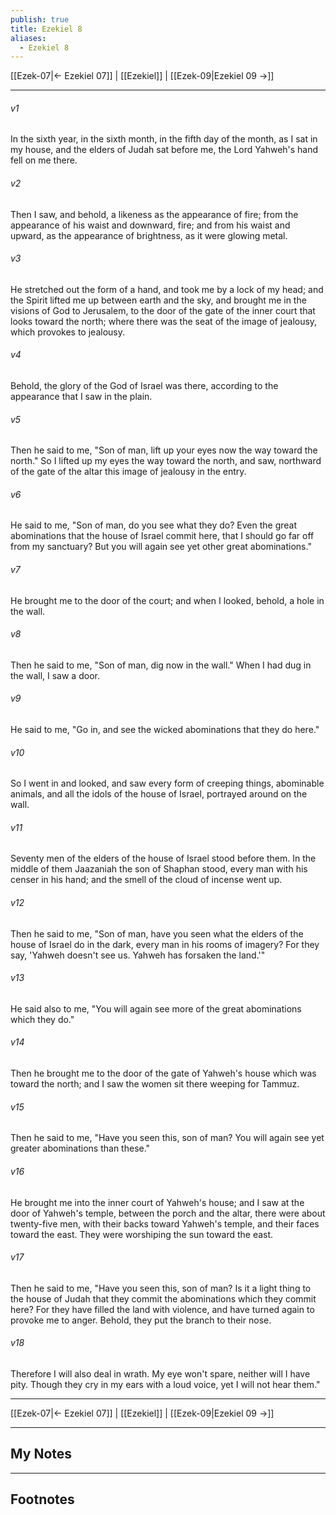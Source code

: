 ```yaml
---
publish: true
title: Ezekiel 8
aliases:
  - Ezekiel 8
---
```


[[Ezek-07|← Ezekiel 07]] | [[Ezekiel]] | [[Ezek-09|Ezekiel 09 →]]
***



###### v1 
In the sixth year, in the sixth month, in the fifth day of the month, as I sat in my house, and the elders of Judah sat before me, the Lord Yahweh's hand fell on me there. 

###### v2 
Then I saw, and behold, a likeness as the appearance of fire; from the appearance of his waist and downward, fire; and from his waist and upward, as the appearance of brightness, as it were glowing metal. 

###### v3 
He stretched out the form of a hand, and took me by a lock of my head; and the Spirit lifted me up between earth and the sky, and brought me in the visions of God to Jerusalem, to the door of the gate of the inner court that looks toward the north; where there was the seat of the image of jealousy, which provokes to jealousy. 

###### v4 
Behold, the glory of the God of Israel was there, according to the appearance that I saw in the plain. 

###### v5 
Then he said to me, "Son of man, lift up your eyes now the way toward the north." So I lifted up my eyes the way toward the north, and saw, northward of the gate of the altar this image of jealousy in the entry. 

###### v6 
He said to me, "Son of man, do you see what they do? Even the great abominations that the house of Israel commit here, that I should go far off from my sanctuary? But you will again see yet other great abominations." 

###### v7 
He brought me to the door of the court; and when I looked, behold, a hole in the wall. 

###### v8 
Then he said to me, "Son of man, dig now in the wall." When I had dug in the wall, I saw a door. 

###### v9 
He said to me, "Go in, and see the wicked abominations that they do here." 

###### v10 
So I went in and looked, and saw every form of creeping things, abominable animals, and all the idols of the house of Israel, portrayed around on the wall. 

###### v11 
Seventy men of the elders of the house of Israel stood before them. In the middle of them Jaazaniah the son of Shaphan stood, every man with his censer in his hand; and the smell of the cloud of incense went up. 

###### v12 
Then he said to me, "Son of man, have you seen what the elders of the house of Israel do in the dark, every man in his rooms of imagery? For they say, 'Yahweh doesn't see us. Yahweh has forsaken the land.'" 

###### v13 
He said also to me, "You will again see more of the great abominations which they do." 

###### v14 
Then he brought me to the door of the gate of Yahweh's house which was toward the north; and I saw the women sit there weeping for Tammuz. 

###### v15 
Then he said to me, "Have you seen this, son of man? You will again see yet greater abominations than these." 

###### v16 
He brought me into the inner court of Yahweh's house; and I saw at the door of Yahweh's temple, between the porch and the altar, there were about twenty-five men, with their backs toward Yahweh's temple, and their faces toward the east. They were worshiping the sun toward the east. 

###### v17 
Then he said to me, "Have you seen this, son of man? Is it a light thing to the house of Judah that they commit the abominations which they commit here? For they have filled the land with violence, and have turned again to provoke me to anger. Behold, they put the branch to their nose. 

###### v18 
Therefore I will also deal in wrath. My eye won't spare, neither will I have pity. Though they cry in my ears with a loud voice, yet I will not hear them."

***
[[Ezek-07|← Ezekiel 07]] | [[Ezekiel]] | [[Ezek-09|Ezekiel 09 →]]

---
## My Notes

---
## Footnotes